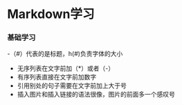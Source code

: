 # Markdown学习
### 基础学习
-（#）代表的是标题，h(#)负责字体的大小
- 无序列表在文字前加（*）或者（-）
- 有序列表直接在文字前加数字
- 引用别处的句子需要在文字前加上大于号
- 插入图片和插入链接的语法很像，图片的前面多一个感叹号
